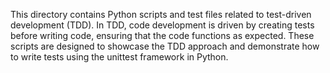 This directory contains Python scripts and test files related to test-driven development (TDD). In TDD, code development is driven by creating tests before writing code, ensuring that the code functions as expected. These scripts are designed to showcase the TDD approach and demonstrate how to write tests using the unittest framework in Python.
